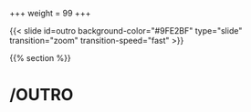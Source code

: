 +++
weight = 99
+++

{{< slide id=outro background-color="#9FE2BF" type="slide" transition="zoom" transition-speed="fast" >}}

{{% section %}}

# /OUTRO
